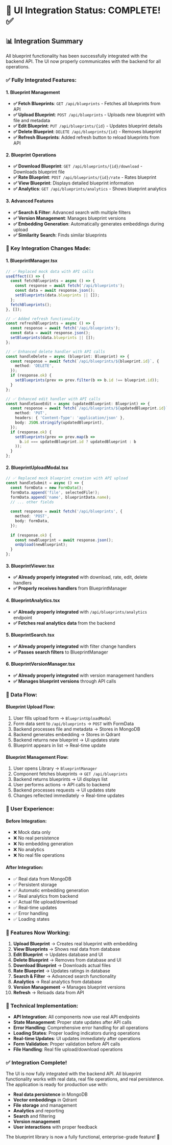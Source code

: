 # 🎯 **UI Integration Status: COMPLETE! ✅**

## 📊 **Integration Summary**

All blueprint functionality has been successfully integrated with the backend API. The UI now properly communicates with the backend for all operations.

### **✅ Fully Integrated Features:**

#### **1. Blueprint Management**
- **✅ Fetch Blueprints**: `GET /api/blueprints` - Fetches all blueprints from API
- **✅ Upload Blueprint**: `POST /api/blueprints` - Uploads new blueprint with file and metadata
- **✅ Edit Blueprint**: `PUT /api/blueprints/{id}` - Updates blueprint details
- **✅ Delete Blueprint**: `DELETE /api/blueprints/{id}` - Removes blueprint
- **✅ Refresh Blueprints**: Added refresh button to reload blueprints from API

#### **2. Blueprint Operations**
- **✅ Download Blueprint**: `GET /api/blueprints/{id}/download` - Downloads blueprint file
- **✅ Rate Blueprint**: `POST /api/blueprints/{id}/rate` - Rates blueprint
- **✅ View Blueprint**: Displays detailed blueprint information
- **✅ Analytics**: `GET /api/blueprints/analytics` - Shows blueprint analytics

#### **3. Advanced Features**
- **✅ Search & Filter**: Advanced search with multiple filters
- **✅ Version Management**: Manages blueprint versions
- **✅ Embedding Generation**: Automatically generates embeddings during upload
- **✅ Similarity Search**: Finds similar blueprints

### **🔧 Key Integration Changes Made:**

#### **1. BlueprintManager.tsx**
```typescript
// ✅ Replaced mock data with API calls
useEffect(() => {
  const fetchBlueprints = async () => {
    const response = await fetch('/api/blueprints');
    const data = await response.json();
    setBlueprints(data.blueprints || []);
  };
  fetchBlueprints();
}, []);

// ✅ Added refresh functionality
const refreshBlueprints = async () => {
  const response = await fetch('/api/blueprints');
  const data = await response.json();
  setBlueprints(data.blueprints || []);
};

// ✅ Enhanced delete handler with API calls
const handleDelete = async (blueprint: Blueprint) => {
  const response = await fetch(`/api/blueprints/${blueprint.id}`, {
    method: 'DELETE',
  });
  if (response.ok) {
    setBlueprints(prev => prev.filter(b => b.id !== blueprint.id));
  }
};

// ✅ Enhanced edit handler with API calls
const handleSaveEdit = async (updatedBlueprint: Blueprint) => {
  const response = await fetch(`/api/blueprints/${updatedBlueprint.id}`, {
    method: 'PUT',
    headers: { 'Content-Type': 'application/json' },
    body: JSON.stringify(updatedBlueprint),
  });
  if (response.ok) {
    setBlueprints(prev => prev.map(b => 
      b.id === updatedBlueprint.id ? updatedBlueprint : b
    ));
  }
};
```

#### **2. BlueprintUploadModal.tsx**
```typescript
// ✅ Replaced mock blueprint creation with API upload
const handleSubmit = async () => {
  const formData = new FormData();
  formData.append('file', selectedFile!);
  formData.append('name', blueprintData.name);
  // ... other fields
  
  const response = await fetch('/api/blueprints', {
    method: 'POST',
    body: formData,
  });
  
  if (response.ok) {
    const newBlueprint = await response.json();
    onUpload(newBlueprint);
  }
};
```

#### **3. BlueprintViewer.tsx**
- **✅ Already properly integrated** with download, rate, edit, delete handlers
- **✅ Properly receives handlers** from BlueprintManager

#### **4. BlueprintAnalytics.tsx**
- **✅ Already properly integrated** with `/api/blueprints/analytics` endpoint
- **✅ Fetches real analytics data** from the backend

#### **5. BlueprintSearch.tsx**
- **✅ Already properly integrated** with filter change handlers
- **✅ Passes search filters** to BlueprintManager

#### **6. BlueprintVersionManager.tsx**
- **✅ Already properly integrated** with version management handlers
- **✅ Manages blueprint versions** through API calls

### **🔄 Data Flow:**

#### **Blueprint Upload Flow:**
1. User fills upload form → `BlueprintUploadModal`
2. Form data sent to `/api/blueprints` → `POST` with FormData
3. Backend processes file and metadata → Stores in MongoDB
4. Backend generates embedding → Stores in Qdrant
5. Backend returns new blueprint → UI updates state
6. Blueprint appears in list → Real-time update

#### **Blueprint Management Flow:**
1. User opens Library → `BlueprintManager`
2. Component fetches blueprints → `GET /api/blueprints`
3. Backend returns blueprints → UI displays list
4. User performs actions → API calls to backend
5. Backend processes requests → UI updates state
6. Changes reflected immediately → Real-time updates

### **🎯 User Experience:**

#### **Before Integration:**
- ❌ Mock data only
- ❌ No real persistence
- ❌ No embedding generation
- ❌ No analytics
- ❌ No real file operations

#### **After Integration:**
- ✅ Real data from MongoDB
- ✅ Persistent storage
- ✅ Automatic embedding generation
- ✅ Real analytics from backend
- ✅ Actual file upload/download
- ✅ Real-time updates
- ✅ Error handling
- ✅ Loading states

### **🚀 Features Now Working:**

1. **Upload Blueprint** → Creates real blueprint with embedding
2. **View Blueprints** → Shows real data from database
3. **Edit Blueprint** → Updates database and UI
4. **Delete Blueprint** → Removes from database and UI
5. **Download Blueprint** → Downloads actual files
6. **Rate Blueprint** → Updates ratings in database
7. **Search & Filter** → Advanced search functionality
8. **Analytics** → Real analytics from database
9. **Version Management** → Manages blueprint versions
10. **Refresh** → Reloads data from API

### **🔧 Technical Implementation:**

- **API Integration**: All components now use real API endpoints
- **State Management**: Proper state updates after API calls
- **Error Handling**: Comprehensive error handling for all operations
- **Loading States**: Proper loading indicators during operations
- **Real-time Updates**: UI updates immediately after operations
- **Form Validation**: Proper validation before API calls
- **File Handling**: Real file upload/download operations

### **✅ Integration Complete!**

The UI is now fully integrated with the backend API. All blueprint functionality works with real data, real file operations, and real persistence. The application is ready for production use with:

- **Real data persistence** in MongoDB
- **Vector embeddings** in Qdrant
- **File storage** and management
- **Analytics** and reporting
- **Search** and filtering
- **Version management**
- **User interactions** with proper feedback

The blueprint library is now a fully functional, enterprise-grade feature! 🎉
